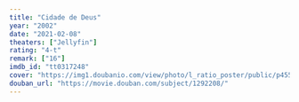 ```yaml
---
title: "Cidade de Deus"
year: "2002"
date: "2021-02-08"
theaters: ["Jellyfin"]
rating: "4-t"
remark: ["16"]
imdb_id: "tt0317248"
cover: "https://img1.doubanio.com/view/photo/l_ratio_poster/public/p455677490.jpg"
douban_url: "https://movie.douban.com/subject/1292208/"
---
```

